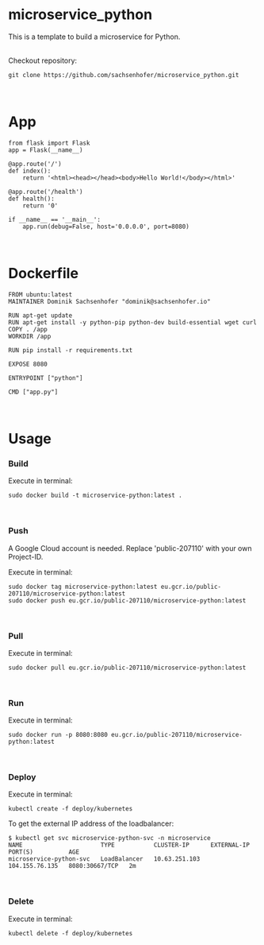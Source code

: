 # microservice_python

This is a template to build a microservice for Python.

<br>
Checkout repository:

```
git clone https://github.com/sachsenhofer/microservice_python.git
```

<br>

# App

```
from flask import Flask
app = Flask(__name__)

@app.route('/')
def index():
    return '<html><head></head><body>Hello World!</body></html>'

@app.route('/health')
def health():
    return '0'

if __name__ == '__main__':
    app.run(debug=False, host='0.0.0.0', port=8080)
```

<br>

# Dockerfile

```
FROM ubuntu:latest
MAINTAINER Dominik Sachsenhofer "dominik@sachsenhofer.io"

RUN apt-get update
RUN apt-get install -y python-pip python-dev build-essential wget curl
COPY . /app
WORKDIR /app

RUN pip install -r requirements.txt

EXPOSE 8080

ENTRYPOINT ["python"]

CMD ["app.py"]
```

<br>

# Usage

### Build

Execute in terminal:

```
sudo docker build -t microservice-python:latest .
```

<br>

### Push

A Google Cloud account is needed. Replace 'public-207110' with your own Project-ID.

Execute in terminal:

```
sudo docker tag microservice-python:latest eu.gcr.io/public-207110/microservice-python:latest
sudo docker push eu.gcr.io/public-207110/microservice-python:latest
```

<br>

### Pull

Execute in terminal:

```
sudo docker pull eu.gcr.io/public-207110/microservice-python:latest
```

<br>

### Run

Execute in terminal:

```
sudo docker run -p 8080:8080 eu.gcr.io/public-207110/microservice-python:latest
```

<br>

### Deploy

Execute in terminal:

```
kubectl create -f deploy/kubernetes
```

To get the external IP address of the loadbalancer:

```
$ kubectl get svc microservice-python-svc -n microservice
NAME                      TYPE           CLUSTER-IP      EXTERNAL-IP      PORT(S)          AGE
microservice-python-svc   LoadBalancer   10.63.251.103   104.155.76.135   8080:30667/TCP   2m
```

<br>

### Delete

Execute in terminal:

```
kubectl delete -f deploy/kubernetes
```
